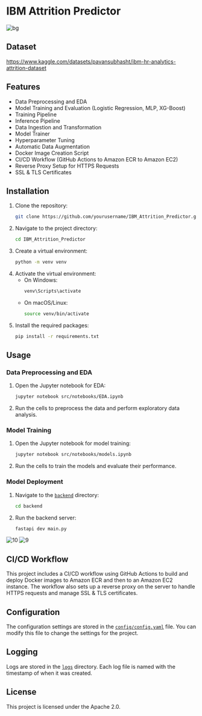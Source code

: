 ﻿# IBM Attrition Predictor
![bg](https://github.com/user-attachments/assets/f3046f5d-8a6e-483a-ad35-d1d0583ecfbe)

## Dataset 
https://www.kaggle.com/datasets/pavansubhasht/ibm-hr-analytics-attrition-dataset

## Features

- Data Preprocessing and EDA
- Model Training and Evaluation (Logistic Regression, MLP, XG-Boost)
- Training Pipeline
- Inference Pipeline
- Data Ingestion and Transformation
- Model Trainer
- Hyperparameter Tuning
- Automatic Data Augmentation
- Docker Image Creation Script
- CI/CD Workflow (GitHub Actions to Amazon ECR to Amazon EC2)
- Reverse Proxy Setup for HTTPS Requests
- SSL & TLS Certificates

## Installation

1. Clone the repository:
    ```sh
    git clone https://github.com/yourusername/IBM_Attrition_Predictor.git
    ```
2. Navigate to the project directory:
    ```sh
    cd IBM_Attrition_Predictor
    ```
3. Create a virtual environment:
    ```sh
    python -m venv venv
    ```
4. Activate the virtual environment:
    - On Windows:
        ```sh
        venv\Scripts\activate
        ```
    - On macOS/Linux:
        ```sh
        source venv/bin/activate
        ```
5. Install the required packages:
    ```sh
    pip install -r requirements.txt
    ```

## Usage

### Data Preprocessing and EDA

1. Open the Jupyter notebook for EDA:
    ```sh
    jupyter notebook src/notebooks/EDA.ipynb
    ```
2. Run the cells to preprocess the data and perform exploratory data analysis.

### Model Training

1. Open the Jupyter notebook for model training:
    ```sh
    jupyter notebook src/notebooks/models.ipynb
    ```
2. Run the cells to train the models and evaluate their performance.

### Model Deployment

1. Navigate to the [`backend`](command:_github.copilot.openRelativePath?%5B%7B%22scheme%22%3A%22file%22%2C%22authority%22%3A%22%22%2C%22path%22%3A%22%2Fc%3A%2FUsers%2Fdebop%2FDesktop%2FData%20Science%2FIBM%20Attrition%20Predictor%2Fbackend%22%2C%22query%22%3A%22%22%2C%22fragment%22%3A%22%22%7D%2C%22bbc7cc02-5494-4456-869e-a09f88b89bb5%22%5D "c:\Users\debop\Desktop\Data Science\IBM Attrition Predictor\backend") directory:
    ```sh
    cd backend
    ```
2. Run the backend server:
    ```sh
    fastapi dev main.py
    ```
![10](https://github.com/user-attachments/assets/84d68b9b-fa62-4034-a221-7d9dcadfc1ec)
![9](https://github.com/user-attachments/assets/f0d8638a-b3f8-43d9-93f2-a6a1fc111a88)

## CI/CD Workflow

This project includes a CI/CD workflow using GitHub Actions to build and deploy Docker images to Amazon ECR and then to an Amazon EC2 instance. The workflow also sets up a reverse proxy on the server to handle HTTPS requests and manage SSL & TLS certificates.

## Configuration

The configuration settings are stored in the [`config/config.yaml`](command:_github.copilot.openRelativePath?%5B%7B%22scheme%22%3A%22file%22%2C%22authority%22%3A%22%22%2C%22path%22%3A%22%2Fc%3A%2FUsers%2Fdebop%2FDesktop%2FData%20Science%2FIBM%20Attrition%20Predictor%2Fconfig%2Fconfig.yaml%22%2C%22query%22%3A%22%22%2C%22fragment%22%3A%22%22%7D%2C%22bbc7cc02-5494-4456-869e-a09f88b89bb5%22%5D "c:\Users\debop\Desktop\Data Science\IBM Attrition Predictor\config\config.yaml") file. You can modify this file to change the settings for the project.

## Logging

Logs are stored in the [`logs`](command:_github.copilot.openRelativePath?%5B%7B%22scheme%22%3A%22file%22%2C%22authority%22%3A%22%22%2C%22path%22%3A%22%2Fc%3A%2FUsers%2Fdebop%2FDesktop%2FData%20Science%2FIBM%20Attrition%20Predictor%2Flogs%22%2C%22query%22%3A%22%22%2C%22fragment%22%3A%22%22%7D%2C%22bbc7cc02-5494-4456-869e-a09f88b89bb5%22%5D "c:\Users\debop\Desktop\Data Science\IBM Attrition Predictor\logs") directory. Each log file is named with the timestamp of when it was created.

## License

This project is licensed under the Apache 2.0.
